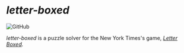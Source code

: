 # _letter-boxed_

![GitHub](https://img.shields.io/github/license/gmarmstrong/letter-boxed)

_letter-boxed_ is a puzzle solver for the New York
Times's game, [_Letter Boxed_](https://www.nytimes.com/puzzles/letter-boxed).
